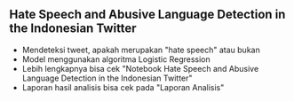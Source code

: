 ## Hate Speech and Abusive Language Detection in the Indonesian Twitter

- Mendeteksi tweet, apakah merupakan "hate speech" atau bukan
- Model menggunakan algoritma  Logistic Regression
- Lebih lengkapnya bisa cek "Notebook Hate Speech and Abusive Language Detection in the Indonesian Twitter"
- Laporan hasil analisis bisa cek pada "Laporan Analisis"
